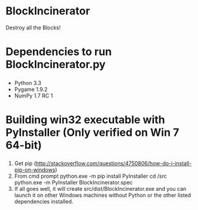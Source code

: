 BlockIncinerator
================

Destroy all the Blocks!

#####
# Dependencies to run BlockIncinerator.py
#####
* Python 3.3
* Pygame 1.9.2
* NumPy 1.7 RC 1

#####
# Building win32 executable with PyInstaller (Only verified on Win 7 64-bit)
#####
1. Get pip (http://stackoverflow.com/questions/4750806/how-do-i-install-pip-on-windows)
2. From cmd prompt
	python.exe -m pip install PyInstaller
	cd <location of BlockIncinerator>/src
	python.exe -m PyInstaller BlockIncinerator.spec
3. If all goes well, it will create src/dist/BlockIncinerator.exe and you can launch it on other Windows machines without Python or the other listed dependencies installed.
